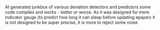 AI generated junkbox of various deviation detectors and predictors
some code compiles and works - better or worse. 
As it was designed for mere indicator gauge (to predict how long it can sleep before updating epaper)
it is not designed to be super precise, it is more to reject some noise
